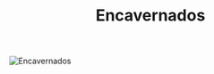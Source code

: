 ﻿---
title: "Encavernados"
draft: false
---

<section class="home-hero">
  <div class="home-hero__media">
    <picture>
      <!-- versión mobile -->
      <source srcset="/media/portadamobile.webp" media="(max-width: 768px)">
      <!-- versión desktop -->
      <img src="/media/portada.webp" alt="Encavernados">
    </picture>
  </div>
  <div class="home-hero__text">
  </div>
</section>

<script>
document.addEventListener('DOMContentLoaded', () => {
  document.querySelectorAll('.home .post-summary .post-cover').forEach(img => {
    function tag() {
      const w = img.naturalWidth || img.width;
      const h = img.naturalHeight || img.height;
      if (w && h && h > w) img.classList.add('is-portrait');
    }
    if (img.complete) tag();
    else img.addEventListener('load', tag, { once: true });
  });
});
</script>